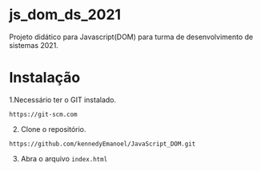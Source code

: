 # js_dom_ds_2021
Projeto didático para Javascript(DOM) para turma de desenvolvimento de sistemas 2021.

# Instalação

1.Necessário ter o GIT instalado.

``https://git-scm.com``

2. Clone o repositório.

``https://github.com/kennedyEmanoel/JavaScript_DOM.git``

3. Abra o arquivo `index.html`
